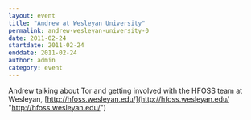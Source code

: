 ```yaml
---
layout: event
title: "Andrew at Wesleyan University"
permalink: andrew-wesleyan-university-0
date: 2011-02-24
startdate: 2011-02-24
enddate: 2011-02-24
author: admin
category: event
---
```


Andrew talking about Tor and getting involved with the HFOSS team at Wesleyan, [http://hfoss.wesleyan.edu/](http://hfoss.wesleyan.edu/ "http://hfoss.wesleyan.edu/")

